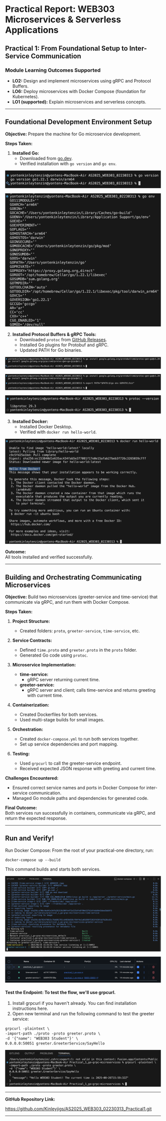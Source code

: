 # Practical Report: WEB303 Microservices & Serverless Applications

## Practical 1: From Foundational Setup to Inter-Service Communication

### Module Learning Outcomes Supported
- **LO2:** Design and implement microservices using gRPC and Protocol Buffers.
- **LO6:** Deploy microservices with Docker Compose (foundation for Kubernetes).
- **LO1 (supported):** Explain microservices and serverless concepts.

---

## Foundational Development Environment Setup

**Objective:** Prepare the machine for Go microservice development.

**Steps Taken:**
1. **Installed Go:**  
   - Downloaded from [go.dev](https://go.dev/dl/).
   - Verified installation with `go version` and `go env`.

![alt text](practical_1_images/1.png)

![alt text](practical_1_images/2.png)

2. **Installed Protocol Buffers & gRPC Tools:**  
   - Downloaded `protoc` from [GitHub Releases](https://github.com/protocolbuffers/protobuf/releases).
   - Installed Go plugins for Protobuf and gRPC.
   - Updated PATH for Go binaries.

![alt text](practical_1_images/3.png)

![alt text](practical_1_images/4.png)

![alt text](practical_1_images/5.png)

3. **Installed Docker:**  
   - Installed Docker Desktop.
   - Verified with `docker run hello-world`.

![alt text](practical_1_images/7.png)

**Outcome:**  
All tools installed and verified successfully.

---

## Building and Orchestrating Communicating Microservices

**Objective:** Build two microservices (greeter-service and time-service) that communicate via gRPC, and run them with Docker Compose.

**Steps Taken:**

1. **Project Structure:**  
   - Created folders: `proto`, `greeter-service`, `time-service`, etc.

2. **Service Contracts:**  
   - Defined `time.proto` and `greeter.proto` in the `proto` folder.
   - Generated Go code using `protoc`.

3. **Microservice Implementation:**  
   - **time-service:**  
     - gRPC server returning current time.
   - **greeter-service:**  
     - gRPC server and client; calls time-service and returns greeting with current time.

4. **Containerization:**  
   - Created Dockerfiles for both services.
   - Used multi-stage builds for small images.

5. **Orchestration:**  
   - Created `docker-compose.yml` to run both services together.
   - Set up service dependencies and port mapping.

6. **Testing:**  
   - Used `grpcurl` to call the greeter-service endpoint.
   - Received expected JSON response with greeting and current time.

**Challenges Encountered:**  
- Ensured correct service names and ports in Docker Compose for inter-service communication.
- Managed Go module paths and dependencies for generated code.

**Final Outcome:**  
Both services run successfully in containers, communicate via gRPC, and return the expected response.

---

##  Run and Verify! 

Run Docker Compose: From the root of your practical-one directory, run:

```
docker-compose up --build
```
This command builds and starts both services.

![alt text](practical_1_images/9.png)

![alt text](practical_1_images/10.png)

#### Test the Endpoint: To test the flow, we'll use grpcurl.
1. Install grpcurl if you haven't already. You can find installation instructions here.
2. Open new terminal and run the following command to test the greeter service:

```
grpcurl -plaintext \
-import-path ./proto -proto greeter.proto \
-d '{"name": "WEB303 Student"}' \
0.0.0.0:50051 greeter.GreeterService/SayHello
```

![alt text](practical_1_images/11.png)

---

**GitHub Repository Link:**  

https://github.com/Kinleyjigs/AS2025_WEB303_02230313_Practical1.git

---
